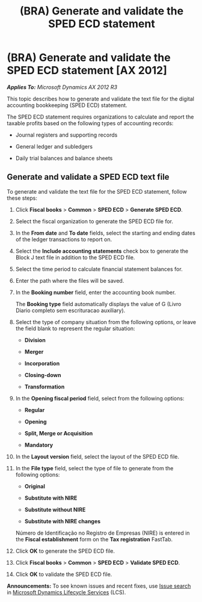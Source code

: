 ﻿---
title: (BRA) Generate and validate the SPED ECD statement
TOCTitle: (BRA) Generate and validate the SPED ECD statement
ms:assetid: 8d84db97-4bf2-4e79-bef6-2c6c4b47c1d7
ms:mtpsurl: https://technet.microsoft.com/en-us/library/Dn600279(v=AX.60)
ms:contentKeyID: 62200243
ms.date: 05/07/2014
mtps_version: v=AX.60
f1_keywords:
- forms.SysOperationTemplateForm
---

# (BRA) Generate and validate the SPED ECD statement [AX 2012]


_**Applies To:** Microsoft Dynamics AX 2012 R3_

This topic describes how to generate and validate the text file for the digital accounting bookkeeping (SPED ECD) statement.

The SPED ECD statement requires organizations to calculate and report the taxable profits based on the following types of accounting records:

  - Journal registers and supporting records

  - General ledger and subledgers

  - Daily trial balances and balance sheets

## Generate and validate a SPED ECD text file

To generate and validate the text file for the SPED ECD statement, follow these steps:

1.  Click **Fiscal books** \> **Common** \> **SPED ECD** \> **Generate SPED ECD**.

2.  Select the fiscal organization to generate the SPED ECD file for.

3.  In the **From date** and **To date** fields, select the starting and ending dates of the ledger transactions to report on.

4.  Select the **Include accounting statements** check box to generate the Block J text file in addition to the SPED ECD file.

5.  Select the time period to calculate financial statement balances for.

6.  Enter the path where the files will be saved.

7.  In the **Booking number** field, enter the accounting book number.
    
    The **Booking type** field automatically displays the value of G (Livro Diario completo sem escrituracao auxiliary).

8.  Select the type of company situation from the following options, or leave the field blank to represent the regular situation:
    
      - **Division**
    
      - **Merger**
    
      - **Incorporation**
    
      - **Closing-down**
    
      - **Transformation**

9.  In the **Opening fiscal period** field, select from the following options:
    
      - **Regular**
    
      - **Opening**
    
      - **Split, Merge or Acquisition**
    
      - **Mandatory**

10. In the **Layout version** field, select the layout of the SPED ECD file.

11. In the **File type** field, select the type of file to generate from the following options:
    
      - **Original**
    
      - **Substitute with NIRE**
    
      - **Substitute without NIRE**
    
      - **Substitute with NIRE changes**
    
    Número de Identificação no Registro de Empresas (NIRE) is entered in the **Fiscal establishment** form on the **Tax registration** FastTab.

12. Click **OK** to generate the SPED ECD file.

13. Click **Fiscal books** \> **Common** \> **SPED ECD** \> **Validate SPED ECD**.

14. Click **OK** to validate the SPED ECD file.

  
**Announcements:** To see known issues and recent fixes, use [Issue search](http://go.microsoft.com/fwlink/?linkid=389258) in [Microsoft Dynamics Lifecycle Services](http://go.microsoft.com/fwlink/?linkid=306505) (LCS).

